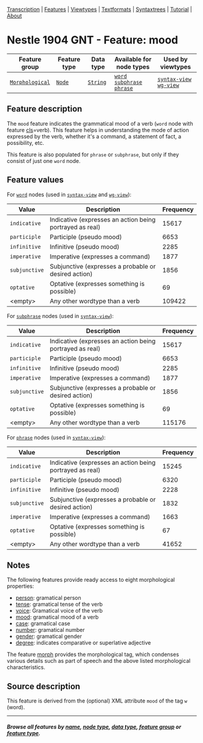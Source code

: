 <a name="start"></a>
<div class="hidden-content">
<a href="../transcription.md">Transcription</a> | <a href="README.md#start">Features</a> | <a href="../viewtypes.md#start">Viewtypes</a> | <a href="../textformats.md#start">Textformats</a> |  <a href="../syntaxtrees.md#start">Syntaxtrees</a> | <a href="../tutorial/README.md#start">Tutorial</a>  | <a href="../about.md#start">About</a>
</div>

# Nestle 1904 GNT - Feature: mood

Feature group | Feature type | Data type | Available for node types | Used by viewtypes
---  | --- | --- | --- | ---
[`Morphological`](featuresbygroup.md#morphological-features) | [`Node`](featuresbyfeaturetype.md#node-features) | [`String`](featuresbydatatype.md#string-datatype) |  [`word`](featuresbynodetype.md#word-nodes) [`subphrase`](featuresbynodetype.md#subphrase-nodes) [`phrase`](featuresbynodetype.md#phrase-nodes) | [`syntax-view`](../syntax-view.md#start) [`wg-view`](../wg-view.md#start)

## Feature description

The `mood` feature indicates the grammatical mood of a verb (`word` node with feature [cls](cls.md#start)=verb). This feature helps in understanding the mode of action expressed by the verb, whether it's a command, a statement of fact, a possibility, etc.

This feature is also populated for `phrase` or `subphrase`, but only if they consist of just one `word` node.

## Feature values 

For [`word`](featuresbynodetype.md#word-nodes) nodes (used in [`syntax-view`](../syntax-view.md#start) and  [`wg-view`](../wg-view.md#start)):

Value | Description | Frequency
--- | --- | ---
`indicative` | Indicative (expresses an action being portrayed as real) | 15617
`participle` | Participle (pseudo mood) | 6653
`infinitive` | Infinitive (pseudo mood) | 2285
`imperative` | Imperative (expresses a command) | 1877
`subjunctive` | Subjunctive (expresses a probable or desired action) | 1856
`optative` | Optative (expresses something is possible) | 69
&lt;empty&gt; | Any other wordtype than a verb | 109422

For [`subphrase`](featuresbynodetype.md#subphrase-nodes) nodes (used in [`syntax-view`](../syntax-view.md#start)):

Value | Description | Frequency
--- | --- | ---
`indicative` | Indicative (expresses an action being portrayed as real) | 15617
`participle` | Participle (pseudo mood) | 6653
`infinitive` | Infinitive (pseudo mood) | 2285
`imperative` | Imperative (expresses a command) | 1877
`subjunctive` | Subjunctive (expresses a probable or desired action) | 1856
`optative` | Optative (expresses something is possible) | 69
&lt;empty&gt; | Any other wordtype than a verb | 115176

For [`phrase`](featuresbynodetype.md#phrase-nodes) nodes (used in [`syntax-view`](../syntax-view.md#start)):

Value | Description | Frequency
--- | --- | ---
`indicative` | Indicative (expresses an action being portrayed as real) | 15245
`participle` | Participle (pseudo mood) | 6320
`infinitive` | Infinitive (pseudo mood) | 2228
`subjunctive` | Subjunctive (expresses a probable or desired action) | 1832
`imperative` | Imperative (expresses a command) | 1663
`optative` | Optative (expresses something is possible) | 67
&lt;empty&gt; | Any other wordtype than a verb | 41652

## Notes

The following features provide ready access to eight morphological properties:

 - [person](person.md#start): gramatical person
 - [tense](tense.md#start): gramatical tense of the verb
 - [voice](voice.md#start): Gramatical voice of the verb
 - [mood](mood.md#start): gramatical mood of a verb
 - [case](case.md#start): gramatical case
 - [number](number.md#start): gramatical number
 - [gender](gender.md#start): gramatical gender
 - [degree](degree.md#start): indicates comparative or superlative adjective

The feature [morph](morph.md#start) provides the morphological tag, which condenses various details such as part of speech and the above listed morphological characteristics. 

## Source description

This feature is derived from the (optional) XML attribute `mood` of the tag `w` (word).

---
#### *Browse all features by [name](featuresbyname.md#start), [node type](featuresbynodetype.md#start), [data type](featuresbydatatype.md#start), [feature group](featuresbygroup.md#start) or [feature type](featuresbyfeaturetype.md#start).*

